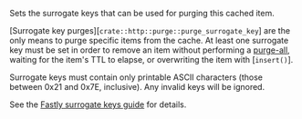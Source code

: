 Sets the surrogate keys that can be used for purging this cached item.

[Surrogate key purges][`crate::http::purge::purge_surrogate_key`] are the only
means to purge specific items from the cache. At least one surrogate key must be
set in order to remove an item without performing a
[purge-all](https://developer.fastly.com/learning/concepts/purging/#purge-all),
waiting for the item's TTL to elapse, or overwriting the item with [`insert()`].

Surrogate keys must contain only printable ASCII characters (those between 0x21
and 0x7E, inclusive). Any invalid keys will be ignored.

See the [Fastly surrogate keys
guide](https://docs.fastly.com/en/guides/purging-api-cache-with-surrogate-keys)
for details.
